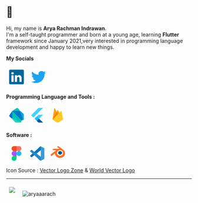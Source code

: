 # 👋

Hi, my name is **Arya Rachman Indrawan**.\
I'm a self-taught programmer and born at a young age, learning **Flutter** framework since January 2021,very interested in programming language development and happy to learn new things.

**My Socials**

<a href="https://www.linkedin.com/in/arya-r-8b613320b/"><img style="margin:8px" width="40" src="https://raw.githubusercontent.com/aryaaarach/aryaaarach/main/assets/icons/LinkedIn%20-%20Icon.png"></a>
<a href="https://twitter.com/aryaaarach"><img style="margin:8px" width="40" src="https://raw.githubusercontent.com/aryaaarach/aryaaarach/main/assets/icons/Twitter%20-%20Icon.png"></a>

**Programming Language and Tools :**

<img align="left" width="40" style="margin:8px" src="https://raw.githubusercontent.com/aryaaarach/aryaaarach/main/assets/icons/Dart%20Language%20-%20Icon.png">
<img align="left" width="40" style="margin:8px" src="https://raw.githubusercontent.com/aryaaarach/aryaaarach/main/assets/icons/Flutter%20-%20Icon.png">
<img width="40" style="margin:8px" src="https://raw.githubusercontent.com/aryaaarach/aryaaarach/main/assets/icons/Firebase%20-%20Icon.png">

**Software :**

<img align="left" width="40" style="margin:8px"  src="https://raw.githubusercontent.com/aryaaarach/aryaaarach/main/assets/icons/Figma%20-%20Icon.png">
<img align="left" width="40" style="margin:8px"  src="https://raw.githubusercontent.com/aryaaarach/aryaaarach/main/assets/icons/Visual%20Studio%20Code%20-%20Icon.png">
<img width="40" style="margin:8px" src="https://raw.githubusercontent.com/aryaaarach/aryaaarach/main/assets/icons/Blender%20-%20Icon.png">

<br />

<p align="left"> Icon Source : <a href="https://vectorlogo.zone">Vector Logo Zone</a> & <a href="https://worldvectorlogo.com">World Vector Logo</a></p>

---

<img style="margin:8px" src="https://github-readme-stats.vercel.app/api/top-langs/?username=aryaaarach&layout=compact&hide=html&"/>

<img style="margin:8px" src="https://github-readme-stats.vercel.app/api?username=aryaaarach&show_icons=true&include_all_commits=true" alt="aryaaarach" />
